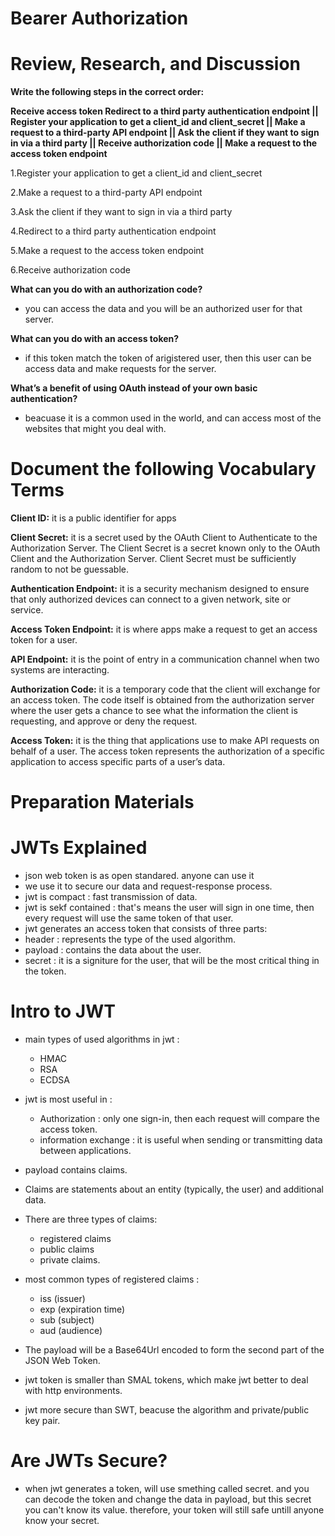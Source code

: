 # Bearer Authorization

# Review, Research, and Discussion

**Write the following steps in the correct order:**

**Receive access token
Redirect to a third party authentication endpoint ||
Register your application to get a client_id and client_secret ||
Make a request to a third-party API endpoint ||
Ask the client if they want to sign in via a third party ||
Receive authorization code ||
Make a request to the access token endpoint**

1.Register your application to get a client_id and client_secret

2.Make a request to a third-party API endpoint

3.Ask the client if they want to sign in via a third party

4.Redirect to a third party authentication endpoint

5.Make a request to the access token endpoint

6.Receive authorization code

**What can you do with an authorization code?**

- you can access the data and you will be an authorized user for that server.

**What can you do with an access token?**

- if this token match the token of arigistered user, then this user can be access data and make requests for the server.

**What’s a benefit of using OAuth instead of your own basic authentication?**

- beacuase it is a common used in the world, and can access most of the websites that might you deal with.

# Document the following Vocabulary Terms

**Client ID:** it is a public identifier for apps

**Client Secret:** it is a secret used by the OAuth Client to Authenticate to the Authorization Server.
The Client Secret is a secret known only to the OAuth Client and the Authorization Server.
Client Secret must be sufficiently random to not be guessable.

**Authentication Endpoint:** it is a security mechanism designed to ensure that only authorized devices can connect to a given network, site or service.

**Access Token Endpoint:** it is where apps make a request to get an access token for a user.

**API Endpoint:** it is the point of entry in a communication channel when two systems are interacting.

**Authorization Code:** it is a temporary code that the client will exchange for an access token. The code itself is obtained from the authorization server where the user gets a chance to see what the information the client is requesting, and approve or deny the request.

**Access Token:** it is the thing that applications use to make API requests on behalf of a user. The access token represents the authorization of a specific application to access specific parts of a user’s data.

# Preparation Materials

# JWTs Explained

- json web token is as open standared. anyone can use it
- we use it to secure our data and request-response process.
- jwt is compact : fast transmission of data.
- jwt is sekf contained : that's means the user will sign in one time, then every request will use the same token of that user.
- jwt generates an access token that consists of three parts:
- header : represents the type of the used algorithm.
- payload : contains the data about the user.
- secret : it is a signiture for the user, that will be the most critical thing in the token.

# Intro to JWT

- main types of used algorithms in jwt :

  - HMAC
  - RSA
  - ECDSA

- jwt is most useful in :

  - Authorization : only one sign-in, then each request will compare the access token.
  - information exchange : it is useful when sending or transmitting data between applications.

- payload contains claims.

- Claims are statements about an entity (typically, the user) and additional data.

- There are three types of claims:

  - registered claims
  - public claims
  - private claims.

- most common types of registered claims :

  - iss (issuer)
  - exp (expiration time)
  - sub (subject)
  - aud (audience)

- The payload will be a Base64Url encoded to form the second part of the JSON Web Token.

- jwt token is smaller than SMAL tokens, which make jwt better to deal with http environments.

- jwt more secure than SWT, beacuse the algorithm and private/public key pair.

# Are JWTs Secure?

- when jwt generates a token, will use smething called secret.
  and you can decode the token and change the data in payload, but this secret you can't know its value. therefore, your token will still safe untill anyone know your secret.
